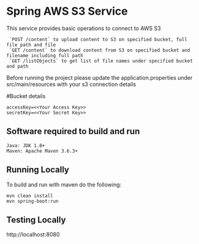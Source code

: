 
# Spring AWS S3 Service

This service provides basic operations to connect to AWS S3 
```
 `POST /content` to upload content to S3 on specified bucket, full file path and file
 `GET /content` to download content from S3 on specified bucket and filename including full path
 `GET /listObjects` to get list of file names under specified bucket and path
 ```

Before running the project please update the application.properties under src/main/resources with your s3 connection details

#Bucket details
```
accessKey=<<Your Access Key>>
secretKey=<<Your Secret Key>>
```

## Software required to build and run
```
Java: JDK 1.8+
Maven: Apache Maven 3.6.3+
```


## Running Locally

To build and run with maven do the following:

```
mvn clean install
mvn spring-boot:run
```

## Testing Locally
http://localhost:8080
